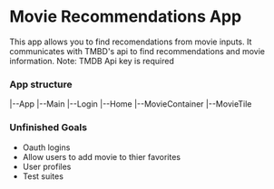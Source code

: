 # Movie Recommendations App

This app allows you to find recomendations from movie inputs. 
It communicates with TMBD's api to find recommendations and movie information.
Note: TMDB Api key is required

### App structure

|--App
 |--Main
  |--Login
 |--Home
  |--MovieContainer
   |--MovieTile

### Unfinished Goals
- Oauth logins
- Allow users to add movie to thier favorites
- User profiles
- Test suites
